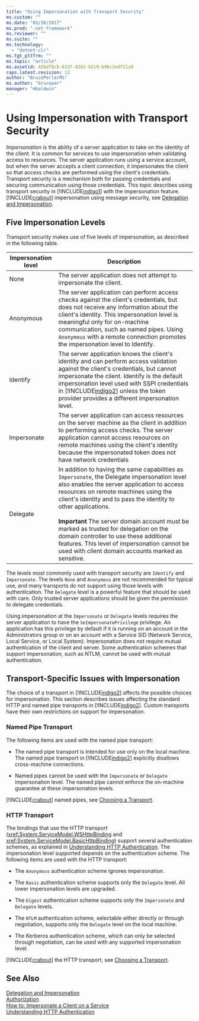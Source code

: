 ```yaml
---
title: "Using Impersonation with Transport Security"
ms.custom: ""
ms.date: "03/30/2017"
ms.prod: ".net-framework"
ms.reviewer: ""
ms.suite: ""
ms.technology: 
  - "dotnet-clr"
ms.tgt_pltfrm: ""
ms.topic: "article"
ms.assetid: 426df8cb-6337-4262-b2c0-b96c2edf21a9
caps.latest.revision: 12
author: "BrucePerlerMS"
ms.author: "bruceper"
manager: "mbaldwin"
---
```

# Using Impersonation with Transport Security
*Impersonation* is the ability of a server application to take on the identity of the client. It is common for services to use impersonation when validating access to resources. The server application runs using a service account, but when the server accepts a client connection, it impersonates the client so that access checks are performed using the client's credentials. Transport security is a mechanism both for passing credentials and securing communication using those credentials. This topic describes using transport security in [!INCLUDE[indigo1](../../../../includes/indigo1-md.md)] with the impersonation feature. [!INCLUDE[crabout](../../../../includes/crabout-md.md)] impersonation using message security, see [Delegation and Impersonation](../../../../docs/framework/wcf/feature-details/delegation-and-impersonation-with-wcf.md).  
  
## Five Impersonation Levels  
 Transport security makes use of five levels of impersonation, as described in the following table.  
  
|Impersonation level|Description|  
|-------------------------|-----------------|  
|None|The server application does not attempt to impersonate the client.|  
|Anonymous|The server application can perform access checks against the client's credentials, but does not receive any information about the client's identity. This impersonation level is meaningful only for on-machine communication, such as named pipes. Using `Anonymous` with a remote connection promotes the impersonation level to Identify.|  
|Identify|The server application knows the client's identity and can perform access validation against the client's credentials, but cannot impersonate the client. Identify is the default impersonation level used with SSPI credentials in [!INCLUDE[indigo2](../../../../includes/indigo2-md.md)] unless the token provider provides a different impersonation level.|  
|Impersonate|The server application can access resources on the server machine as the client in addition to performing access checks. The server application cannot access resources on remote machines using the client's identity because the impersonated token does not have network credentials|  
|Delegate|In addition to having the same capabilities as `Impersonate`, the Delegate impersonation level also enables the server application to access resources on remote machines using the client's identity and to pass the identity to other applications.<br /><br /> **Important** The server domain account must be marked as trusted for delegation on the domain controller to use these additional features. This level of impersonation cannot be used with client domain accounts marked as sensitive.|  
  
 The levels most commonly used with transport security are `Identify` and `Impersonate`. The levels `None` and `Anonymous` are not recommended for typical use, and many transports do not support using those levels with authentication. The `Delegate` level is a powerful feature that should be used with care. Only trusted server applications should be given the permission to delegate credentials.  
  
 Using impersonation at the `Impersonate` or `Delegate` levels requires the server application to have the `SeImpersonatePrivilege` privilege. An application has this privilege by default if it is running on an account in the Administrators group or on an account with a Service SID (Network Service, Local Service, or Local System). Impersonation does not require mutual authentication of the client and server. Some authentication schemes that support impersonation, such as NTLM, cannot be used with mutual authentication.  
  
## Transport-Specific Issues with Impersonation  
 The choice of a transport in [!INCLUDE[indigo2](../../../../includes/indigo2-md.md)] affects the possible choices for impersonation. This section describes issues affecting the standard HTTP and named pipe transports in [!INCLUDE[indigo2](../../../../includes/indigo2-md.md)]. Custom transports have their own restrictions on support for impersonation.  
  
### Named Pipe Transport  
 The following items are used with the named pipe transport:  
  
-   The named pipe transport is intended for use only on the local machine. The named pipe transport in [!INCLUDE[indigo2](../../../../includes/indigo2-md.md)] explicitly disallows cross-machine connections.  
  
-   Named pipes cannot be used with the `Impersonate` or `Delegate` impersonation level. The named pipe cannot enforce the on-machine guarantee at these impersonation levels.  
  
 [!INCLUDE[crabout](../../../../includes/crabout-md.md)] named pipes, see [Choosing a Transport](../../../../docs/framework/wcf/feature-details/choosing-a-transport.md).  
  
### HTTP Transport  
 The bindings that use the HTTP transport (<xref:System.ServiceModel.WSHttpBinding> and <xref:System.ServiceModel.BasicHttpBinding>) support several authentication schemes, as explained in [Understanding HTTP Authentication](../../../../docs/framework/wcf/feature-details/understanding-http-authentication.md). The impersonation level supported depends on the authentication scheme. The following items are used with the HTTP transport:  
  
-   The `Anonymous` authentication scheme ignores impersonation.  
  
-   The `Basic` authentication scheme supports only the `Delegate` level. All lower impersonation levels are upgraded.  
  
-   The `Digest` authentication scheme supports only the `Impersonate` and `Delegate` levels.  
  
-   The `NTLM` authentication scheme, selectable either directly or through negotiation, supports only the `Delegate` level on the local machine.  
  
-   The Kerberos authentication scheme, which can only be selected through negotiation, can be used with any supported impersonation level.  
  
 [!INCLUDE[crabout](../../../../includes/crabout-md.md)] the HTTP transport, see [Choosing a Transport](../../../../docs/framework/wcf/feature-details/choosing-a-transport.md).  
  
## See Also  
 [Delegation and Impersonation](../../../../docs/framework/wcf/feature-details/delegation-and-impersonation-with-wcf.md)  
 [Authorization](../../../../docs/framework/wcf/feature-details/authorization-in-wcf.md)  
 [How to: Impersonate a Client on a Service](../../../../docs/framework/wcf/how-to-impersonate-a-client-on-a-service.md)  
 [Understanding HTTP Authentication](../../../../docs/framework/wcf/feature-details/understanding-http-authentication.md)
